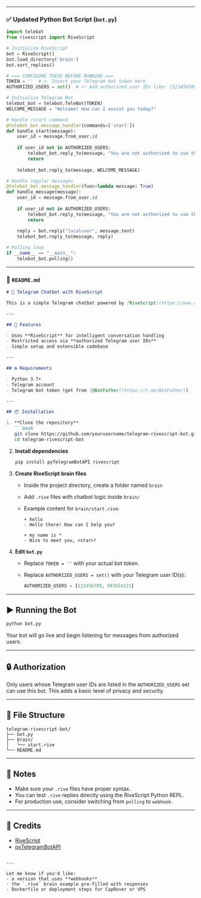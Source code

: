 

---

### ✅ Updated Python Bot Script (`bot.py`)

```python
import telebot
from rivescript import RiveScript

# Initialize RiveScript
bot = RiveScript()
bot.load_directory('brain') 
bot.sort_replies()

# === CONFIGURE THESE BEFORE RUNNING ===
TOKEN = ''  # <- Insert your Telegram bot token here
AUTHORIZED_USERS = set()  # <- Add authorized user IDs like: {123456789}

# Initialize Telegram Bot
telebot_bot = telebot.TeleBot(TOKEN)
WELCOME_MESSAGE = "Welcome! How can I assist you today?"

# Handle /start command
@telebot_bot.message_handler(commands=['start'])
def handle_start(message):
    user_id = message.from_user.id
    
    if user_id not in AUTHORIZED_USERS:
        telebot_bot.reply_to(message, "You are not authorized to use this bot.")
        return
    
    telebot_bot.reply_to(message, WELCOME_MESSAGE)

# Handle regular messages
@telebot_bot.message_handler(func=lambda message: True)
def handle_message(message):
    user_id = message.from_user.id
    
    if user_id not in AUTHORIZED_USERS:
        telebot_bot.reply_to(message, "You are not authorized to use this bot.")
        return
    
    reply = bot.reply("localuser", message.text)
    telebot_bot.reply_to(message, reply)

# Polling loop
if __name__ == "__main__":
    telebot_bot.polling()
```

---

### 📄 `README.md`

````markdown
# 🤖 Telegram Chatbot with RiveScript

This is a simple Telegram chatbot powered by [RiveScript](https://www.rivescript.com/) and Python, designed to respond to natural-language messages.

---

## 🧠 Features

- Uses **RiveScript** for intelligent conversation handling
- Restricted access via **authorized Telegram user IDs**
- Simple setup and extensible codebase

---

## ⚙️ Requirements

- Python 3.7+
- Telegram account
- Telegram bot token (get from [@BotFather](https://t.me/BotFather))

---

## 📦 Installation

1. **Clone the repository**
   ```bash
   git clone https://github.com/yourusername/telegram-rivescript-bot.git
   cd telegram-rivescript-bot
````

2. **Install dependencies**

   ```bash
   pip install pyTelegramBotAPI rivescript
   ```

3. **Create RiveScript brain files**

   * Inside the project directory, create a folder named `brain`
   * Add `.rive` files with chatbot logic inside `brain/`
   * Example content for `brain/start.rive`:

     ```
     + hello
     - Hello there! How can I help you?

     + my name is *
     - Nice to meet you, <star>!
     ```

4. **Edit `bot.py`**

   * Replace `TOKEN = ''` with your actual bot token.
   * Replace `AUTHORIZED_USERS = set()` with your Telegram user ID(s):

     ```python
     AUTHORIZED_USERS = {123456789, 987654321}
     ```

---

## ▶️ Running the Bot

```bash
python bot.py
```

Your bot will go live and begin listening for messages from authorized users.

---

## 🔒 Authorization

Only users whose Telegram user IDs are listed in the `AUTHORIZED_USERS` set can use this bot. This adds a basic level of privacy and security.

---

## 📁 File Structure

```
telegram-rivescript-bot/
├── bot.py
├── brain/
│   └── start.rive
└── README.md
```

---

## 📌 Notes

* Make sure your `.rive` files have proper syntax.
* You can test `.rive` replies directly using the RiveScript Python REPL.
* For production use, consider switching from `polling` to `webhook`.

---

## 🙏 Credits

* [RiveScript](https://github.com/aichaos/rivescript-python)
* [pyTelegramBotAPI](https://github.com/eternnoir/pyTelegramBotAPI)

```

---

Let me know if you'd like:
- a version that uses **webhooks**
- the `.rive` brain example pre-filled with responses
- Dockerfile or deployment steps for CapRover or VPS
```
